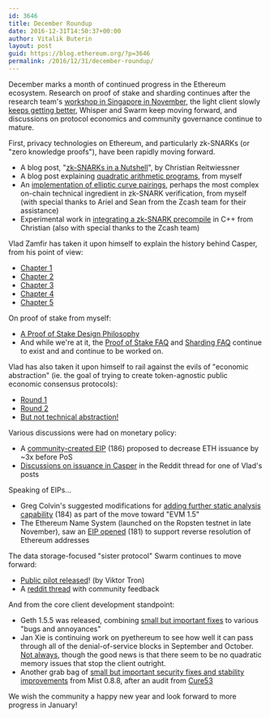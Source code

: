 ```yaml
---
id: 3646
title: December Roundup
date: 2016-12-31T14:50:37+00:00
author: Vitalik Buterin
layout: post
guid: https://blog.ethereum.org/?p=3646
permalink: /2016/12/31/december-roundup/
---
```

December marks a month of continued progress in the Ethereum ecosystem. Research on proof of stake and sharding continues after the research team's <a href="https://blog.ethereum.org/2016/12/04/ethereum-research-update/">workshop in Singapore in November</a>, the light client slowly <a href="https://www.reddit.com/r/ethereum/comments/5kyxvd/i_just_tried_geth_light_today_and_am_jumping_for/">keeps getting better</a>, Whisper and Swarm keep moving forward, and discussions on protocol economics and community governance continue to mature.

First, privacy technologies on Ethereum, and particularly zk-SNARKs (or "zero knowledge proofs"), have been rapidly moving forward.
<ul>
 	<li>A blog post, "<a href="https://blog.ethereum.org/2016/12/05/zksnarks-in-a-nutshell/">zk-SNARKs in a Nutshell</a>", by Christian Reitwiessner</li>
 	<li>A blog post explaining <a href="https://medium.com/@VitalikButerin/quadratic-arithmetic-programs-from-zero-to-hero-f6d558cea649">quadratic arithmetic programs</a>, from myself</li>
 	<li>An <a href="http://github.com/ethereum/research/blob/master/zksnark/">implementation of elliptic curve pairings</a>, perhaps the most complex on-chain technical ingredient in zk-SNARK verification, from myself (with special thanks to Ariel and Sean from the Zcash team for their assistance)</li>
 	<li>Experimental work in <a href="https://github.com/ethereum/cpp-ethereum/blob/snark/libdevcrypto/LibSnark.cpp">integrating a zk-SNARK precompile</a> in C++ from Christian (also with special thanks to the Zcash team)</li>
</ul>
Vlad Zamfir has taken it upon himself to explain the history behind Casper, from his point of view:
<ul>
 	<li><a href="https://medium.com/@Vlad_Zamfir/the-history-of-casper-part-1-59233819c9a9">Chapter 1</a></li>
 	<li><a href="https://medium.com/@Vlad_Zamfir/the-history-of-casper-chapter-2-8e09b9d3b780">Chapter 2</a></li>
 	<li><a href="https://medium.com/@Vlad_Zamfir/the-history-of-casper-chapter-3-70fefb1182fc">Chapter 3</a></li>
 	<li><a href="https://medium.com/@Vlad_Zamfir/the-history-of-casper-chapter-4-3855638b5f0e">Chapter 4</a></li>
 	<li><a href="https://medium.com/@Vlad_Zamfir/the-history-of-casper-chapter-5-8652959cef58">Chapter 5</a></li>
</ul>
On proof of stake from myself:
<ul>
 	<li><a href="https://medium.com/@VitalikButerin/a-proof-of-stake-design-philosophy-506585978d51">A Proof of Stake Design Philosophy</a></li>
 	<li>And while we're at it, the <a href="https://github.com/ethereum/wiki/wiki/Proof-of-Stake-FAQ">Proof of Stake FAQ</a> and <a href="https://github.com/ethereum/wiki/wiki/Sharding-FAQ">Sharding FAQ</a> continue to exist and and continue to be worked on.</li>
</ul>
Vlad has also taken it upon himself to rail against the evils of "economic abstraction" (ie. the goal of trying to create token-agnostic public economic consensus protocols):
<ul>
 	<li><a href="https://medium.com/@Vlad_Zamfir/against-economic-abstraction-e27f4cbba5a7">Round 1</a></li>
 	<li><a href="https://medium.com/@Vlad_Zamfir/against-economic-abstraction-round-2-21f5c4e77d54">Round 2</a></li>
 	<li><a href="https://medium.com/@Vlad_Zamfir/against-economic-abstraction-mitigating-possible-collateral-damage-ce8b939e808f">But not technical abstraction!</a></li>
</ul>
Various discussions were had on monetary policy:
<ul>
 	<li>A <a href="https://github.com/ethereum/EIPs/issues/186">community-created EIP</a> (186) proposed to decrease ETH issuance by ~3x before PoS</li>
 	<li><a href="https://www.reddit.com/r/ethereum/comments/5kssyp/against_economic_abstraction_round_2/">Discussions on issuance in Casper</a> in the Reddit thread for one of Vlad's posts</li>
</ul>
Speaking of EIPs...
<ul>
 	<li>Greg Colvin's suggested modifications for <a href="https://github.com/ethereum/EIPs/issues/184">adding further static analysis capability</a> (184) as part of the move toward "EVM 1.5"</li>
 	<li>The Ethereum Name System (launched on the Ropsten testnet in late November), saw an <a href="https://github.com/ethereum/EIPs/issues/181">EIP opened</a> (181) to support reverse resolution of Ethereum addresses</li>
</ul>
The data storage-focused "sister protocol" Swarm continues to move forward:
<ul>
 	<li><a href="https://blog.ethereum.org/2016/12/15/swarm-alpha-public-pilot-basics-swarm/">Public pilot released</a>! (by Viktor Tron)</li>
 	<li>A <a href="https://www.reddit.com/r/ethereum/comments/5kl5lm/swarm_is_awesome/">reddit thread</a> with community feedback</li>
</ul>
And from the core client development standpoint:
<ul>
 	<li>Geth 1.5.5 was released, combining <a href="https://github.com/ethereum/go-ethereum/releases/tag/v1.5.5">small but important fixes</a> to various "bugs and annoyances"</li>
 	<li>Jan Xie is continuing work on pyethereum to see how well it can pass through all of the denial-of-service blocks in September and October. <a href="https://gist.github.com/janx/49b41aaf51f95f626b2b237c22ecf5dd">Not always</a>, though the good news is that there seem to be no quadratic memory issues that stop the client outright.</li>
 	<li>Another grab bag of <a href="https://github.com/ethereum/mist/releases/tag/v0.8.8">small but important security fixes and stability improvements</a> from Mist 0.8.8, after an audit from <a href="https://cure53.de/">Cure53</a></li>
</ul>
We wish the community a happy new year and look forward to more progress in January!